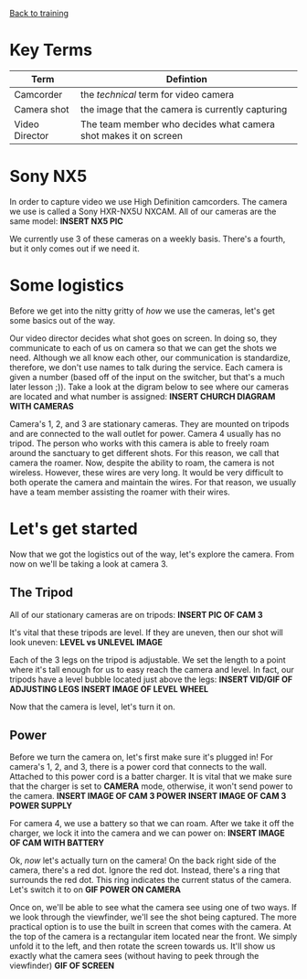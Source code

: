 <!-- TITLE: 101 - What do we use? -->
<!-- SUBTITLE: Let's take a hot moment and learn about our tool -->
[Back to training](/video/training)
# Key Terms
| Term | Defintion |
| --- | --- |
| Camcorder | the _technical_ term for video camera |
| Camera shot | the image that the camera is currently capturing |
| Video Director | The team member who decides what camera shot makes it on screen |
# Sony NX5
In order to capture video we use High Definition camcorders. The camera we use is called a Sony HXR-NX5U NXCAM. All of our cameras are the same model:
**INSERT NX5 PIC**

We currently use 3 of these cameras on a weekly basis. There's a fourth, but it only comes out if we need it.

# Some logistics
Before we get into the nitty gritty of _how_ we use the cameras, let's get some basics out of the way. 

Our video director decides what shot goes on screen. In doing so, they communicate to each of us on camera so that we can get the shots we need. Although we all know each other, our communication is standardize, therefore, we don't use names to talk during the service. Each camera is given a number (based off of the input on the switcher, but that's a much later lesson ;)). Take a look at the digram below to see where our cameras are located and what number is assigned:
**INSERT CHURCH DIAGRAM WITH CAMERAS**

Camera's 1, 2, and 3 are stationary cameras. They are mounted on tripods and are connected to the wall outlet for power. Camera 4 usually has no tripod. The person who works with this camera is able to freely roam around the sanctuary to get different shots. For this reason, we call that camera the roamer. Now, despite the ability to roam, the camera is not wireless. However, these wires are very long. It would be very difficult to both operate the camera and maintain the wires. For that reason, we usually have a team member assisting the roamer with their wires.

# Let's get started
Now that we got the logistics out of the way, let's explore the camera. From now on we'll be taking a look at camera 3. 
## The Tripod 
All of our stationary cameras are on tripods:
**INSERT PIC OF CAM 3**

It's vital that these tripods are level. If they are uneven, then our shot will look uneven:
**LEVEL vs UNLEVEL IMAGE**

Each of the 3 legs on the tripod is adjustable. We set the length to a point where it's tall enough for us to easy reach the camera and level. In fact, our tripods have a level bubble located just above the legs:
**INSERT VID/GIF OF ADJUSTING LEGS**
**INSERT IMAGE OF LEVEL WHEEL**

Now that the camera is level, let's turn it on.
## Power
Before we turn the camera on, let's first make sure it's plugged in! For camera's 1, 2, and 3, there is a power cord that connects to the wall. Attached to this power cord is a batter charger. It is vital that we make sure that the charger is set to **CAMERA** mode, otherwise, it won't send power to the camera.
**INSERT IMAGE OF CAM 3 POWER**
**INSERT IMAGE OF CAM 3 POWER SUPPLY**

For camera 4, we use a battery so that we can roam. After we take it off the charger, we lock it into the camera and we can power on:
**INSERT IMAGE OF CAM WITH BATTERY**

Ok, _now_ let's actually turn on the camera! On the back right side of the camera, there's a red dot. Ignore the red dot. Instead, there's a ring that surrounds the red dot. This ring indicates the current status of the camera. Let's switch it to on
**GIF POWER ON CAMERA**

Once on, we'll be able to see what the camera see using one of two ways. If we look through the viewfinder, we'll see the shot being captured. The more practical option is to use the built in screen that comes with the camera. At the top of the camera is a rectangular item located near the front. We simply unfold it to the left, and then rotate the screen towards us. It'll show us exactly what the camera sees (without having to peek through the viewfinder)
**GIF OF SCREEN**